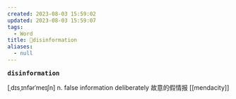 ```yaml
---
created: 2023-08-03 15:59:02
updated: 2023-08-03 15:59:07
tags:
  - Word
title: 📖disinformation
aliases:
  - null
---
```


<pre><strong>disinformation</strong></pre>
[ˌdɪsˌɪnfərˈmeɪʃn]
n. false information deliberately 故意的假情报
[[mendacity]]

